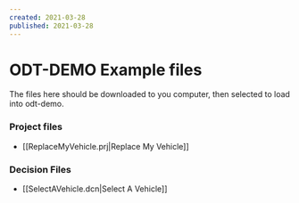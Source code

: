 ```yaml
---
created: 2021-03-28
published: 2021-03-28
---
```


# ODT-DEMO Example files

The files here should be downloaded to you computer, then selected to load into odt-demo.

### Project files
- [[ReplaceMyVehicle.prj|Replace My Vehicle]]

### Decision Files
- [[SelectAVehicle.dcn|Select A Vehicle]]
